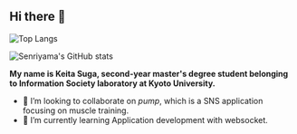 ## Hi there 👋

![Top Langs](https://github-readme-stats.vercel.app/api/top-langs?username=Senriyama&layout=compact&theme=dark&count_private=true)


![Senriyama's GitHub stats](https://github-readme-stats.vercel.app/api?username=Senriyama&show_icons=true&theme=merko)




**My name is Keita Suga, second-year master's degree student belonging to Information Society laboratory at Kyoto University.**

- 👯 I’m looking to collaborate on *pump*, which is a SNS application focusing on muscle training.
- 🌱 I’m currently learning Application development with websocket.
<!--
**Senriyama/Senriyama** is a ✨ _special_ ✨ repository because its `README.md` (this file) appears on your GitHub profile.

Here are some ideas to get you started:

- 🔭 I’m currently working on ...
- 🌱 I’m currently learning ...
- 👯 I’m looking to collaborate on ...
- 🤔 I’m looking for help with ...
- 💬 Ask me about ...
- 📫 How to reach me: ...
- 😄 Pronouns: ...
- ⚡ Fun fact: ...
-->
